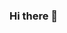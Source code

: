 ### Hi there 👋

<!--
**cpettet/cpettet** is a ✨ _special_ ✨ repository because its `README.md` (this file) appears on your GitHub profile.

Here are some ideas to get you started:
![visitors](https://visitor-badge.glitch.me/badge?page_id=page.id)
- 🔭 I’m currently working on ...
- 🌱 I’m currently learning ...
- 👯 I’m looking to collaborate on ...
- 🤔 I’m looking for help with ...
- 💬 Ask me about ...
- 📫 How to reach me: ...
- 😄 Pronouns: ...
- ⚡ Fun fact: ...
-->
